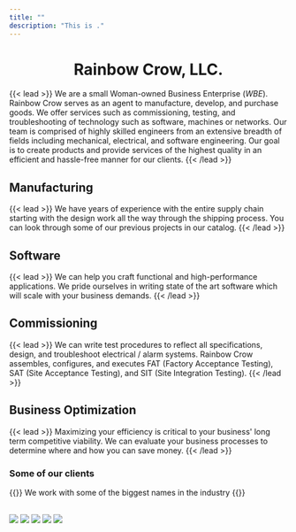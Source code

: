 ```yaml
---
title: ""
description: "This is ."
---
```

# <center>  Rainbow Crow, LLC. </center>

{{< lead >}}
We are a small Woman-owned Business Enterprise (_WBE_). Rainbow Crow serves as an agent to manufacture, develop, and purchase goods. We offer services such as commissioning, testing, and troubleshooting of technology such as software, machines or networks. Our team is comprised of highly skilled engineers from an extensive breadth of fields including mechanical, electrical, and software engineering. Our goal is to create products and provide services of the highest quality in an efficient and hassle-free manner for our clients.
{{< /lead >}}

## Manufacturing

{{< lead >}}
We have years of experience with the entire supply chain starting with the design work all the way through the shipping process. You can look through some of our previous projects in our catalog.
{{< /lead >}}

## Software

{{< lead >}}
We can help you craft functional and high-performance applications. We pride ourselves in writing state of the art software which will scale with your business demands.
{{< /lead >}}

## Commissioning

{{< lead >}}
We can write test procedures to reflect all specifications, design, and troubleshoot electrical / alarm systems. Rainbow Crow assembles, configures, and executes FAT (Factory Acceptance Testing), SAT (Site Acceptance Testing), and SIT (Site Integration Testing).
{{< /lead >}}

## Business Optimization

{{< lead >}}
Maximizing your efficiency is critical to your business' long term competitive viability. We can evaluate your business processes to determine where and how you can save money.
{{< /lead >}}


### Some of our clients
{{<lead>}} We work with some of the biggest names in the industry {{</lead>}}
<br> <br>
<div id = "clients">
<img src="img/clients/path.png" class="">
<img src="img/clients/mta.png">
<img src="img/clients/septa.png">
<img src="img/clients/trimet.png">
<img src="img/clients/siemens.png">
</div>
